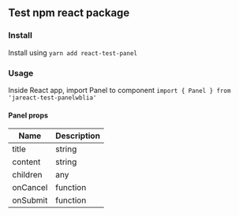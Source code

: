## Test npm react package

### Install

Install using `yarn add react-test-panel`

### Usage 

Inside React app, import Panel to component 
`import { Panel } from 'jareact-test-panelwblia'`  

#### Panel props

| Name        | Description
| ----------- | -----------
| title       | string
| content     | string
| children    | any
| onCancel    | function
| onSubmit    | function